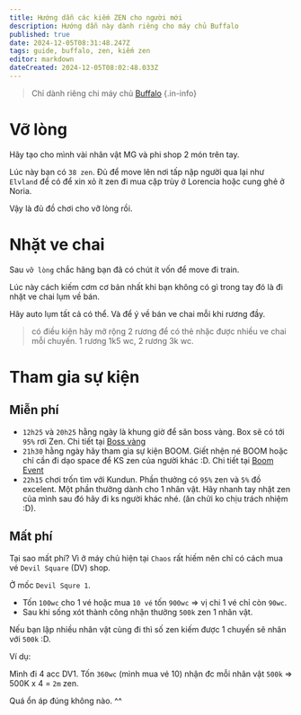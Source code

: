 ```yaml
---
title: Hướng dẫn các kiếm ZEN cho người mới
description: Hướng dẫn này dành riêng cho máy chủ Buffalo
published: true
date: 2024-12-05T08:31:48.247Z
tags: guide, buffalo, zen, kiếm zen
editor: markdown
dateCreated: 2024-12-05T08:02:48.033Z
---
```


> Chỉ dành riêng chi máy chủ [Buffalo](/vi/server/buffalo)
{.in-info}

# Vỡ lòng

Hãy tạo cho mình vài nhân vật MG và phi shop 2 món trên tay.

Lúc này bạn có `38 zen`. Đủ để move lên nơi tấp nập người qua lại như `Elvland` để có để xin xỏ ít zen đi mua cặp trùy ở Lorencia hoặc cung ghẻ ở Noria.

Vậy là đủ đồ chơi cho vỡ lòng rồi.

# Nhặt ve chai

Sau `vỡ lòng` chắc hãng bạn đã có chút ít vốn để move đi train.

Lúc này cách kiếm cơm cơ bản nhất khi bạn không có gì trong tay đó là đi nhặt ve chai lụm về bán.

Hãy auto lụm tất cả có thể. Và để ý về bán ve chai mỗi khi rương đầy.

> có điều kiện hãy mở rộng 2 rương để có thẻ nhặc được nhiều ve chai mỗi chuyến. 1 rương 1k5 wc, 2 rương 3k wc.

# Tham gia sự kiện

## Miễn phí

- `12h25` và `20h25` hằng ngày là khung giờ để săn boss vàng. Box sẽ có tới `95%` rơi Zen. Chi tiết tại [Boss vàng](/vi/events/invasion-of-dourados)
- `21h30` hằng ngày hãy tham gia sự kiện BOOM. Giết nhện né BOOM hoặc chỉ cần đi dạo space để KS zen của người khác :D. Chi tiết tại [Boom Event](/vi/events/boom)
- `22h15` chơi trốn tìm với Kundun. Phần thưởng có `95%` zen và `5%` đồ excelent. Một phần thưởng dành cho 1 nhân vật. Hãy nhanh tay nhặt zen của mình sau đó hãy đi ks người khác nhé. (ăn chửi ko chịu trách nhiệm :D).

## Mất phí

Tại sao mất phí? Vì ở máy chủ hiện tại `Chaos` rất hiếm nên chỉ có cách mua vé `Devil Square` (DV) shop.

Ở mốc `Devil Squre 1`.
- Tốn `100wc` cho 1 vé hoặc mua `10 vé` tốn `900wc` => vị chi 1 vé chỉ còn `90wc`.
- Sau khi sống xót thành công nhận thưởng `500k` zen 1 nhân vật.

Nếu bạn lập nhiều nhân vật cùng đi thì số zen kiếm được 1 chuyến sẽ nhân với `500k` :D.

Ví dụ:

Mình đi 4 acc DV1. Tốn `360wc` (mình mua vé 10) nhận đc mỗi nhân vật `500k` => 500K x 4 = `2m` zen.

Quá ổn áp đúng không nào. ^^